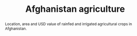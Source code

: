 ---
schema: rdl
title: Afghanistan agriculture
organization: GFDRR
filename: exp-afg-agriculture
resources:
  - name: Afghanistan agriculture
    aggregation_type: Grid
    format:
      - geotiff
    resource_description: ''
    h-res: 90 m
    epsg: 32642 (WGS84 UTM42N)
    url: >-
      https://rdl-jkan-datasets.s3-ap-southeast-2.amazonaws.com/exposure/exp-afg-infrastructures.zip
category:
  - Exposure
abstract: >-
  Location, area and USD value of rainfed and irrigated agricultural crops in
  Afghanistan.
notes: ''
source: AF-MHRA
model_date: '2016'
version: '1'
purpose: >-
  These maps have been derived on a nation-wide scale for the purpose of
  identifying high-risk areas on the district and provincial scale, from which
  decisions can be made on allocating efforts for more detailed site specific
  hazard and risk analysis. Use of this information on smaller scales should be
  applied with care. Importantly for on a local scale, it is often the case that
  more detailed case history and hazard information is required to perform such
  hazard and risk modelling, particularly where applied to dimension mitigation
  structures or strategies.
project: Afghanistan Multi-Hazard Risk Assessment (MHRA)
biblio_title: World Bank (2018) - Afghanistan Multi-Hazard Risk Assessment
biblio_url: 'https://www.gfdrr.org/sites/default/files/publication/Afghanistan_MHRA.pdf'
geo_coverage:
  - AFG
license: 'https://creativecommons.org/licenses/by/4.0/'
maintainer: GFDRR
maintainer_email: contact@riskdatalibrary.org
exposure_category:
  - 'Crops, livestock and forestry'
occupancy:
  - Crop
occupancy_time: ''
taxonomy_source: ''
taxonomy_code: ''
event_time_year: ''
add_attributes: ''
val_type:
  - Content
val_unit: USD
---